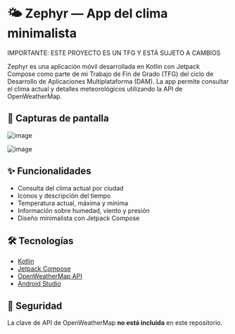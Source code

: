 # 🌤️ Zephyr — App del clima minimalista

IMPORTANTE: ESTE PROYECTO ES UN TFG Y ESTÁ SUJETO A CAMBIOS

Zephyr es una aplicación móvil desarrollada en Kotlin con Jetpack Compose como parte de mi Trabajo de Fin de Grado (TFG) del ciclo de Desarrollo de Aplicaciones Multiplataforma (DAM). La app permite consultar el clima actual y detalles meteorológicos utilizando la API de OpenWeatherMap.

## 📱 Capturas de pantalla
![image](https://github.com/user-attachments/assets/7e7571e4-5780-492f-8a88-1a849e213ae9)

![image](https://github.com/user-attachments/assets/18ea4721-33ef-480e-8c18-8178750012e6)





## ✨ Funcionalidades

- Consulta del clima actual por ciudad
- Iconos y descripción del tiempo
- Temperatura actual, máxima y mínima
- Información sobre humedad, viento y presión
- Diseño minimalista con Jetpack Compose

## 🛠️ Tecnologías

- [Kotlin](https://kotlinlang.org/)
- [Jetpack Compose](https://developer.android.com/jetpack/compose)
- [OpenWeatherMap API](https://openweathermap.org/api)
- [Android Studio](https://developer.android.com/studio)

## 🔐 Seguridad

La clave de API de OpenWeatherMap **no está incluida** en este repositorio.

